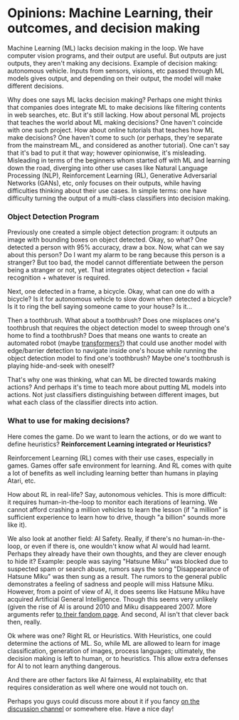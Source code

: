 # Opinions: Machine Learning, their outcomes, and decision making

Machine Learning (ML) lacks decision making in the loop. We have computer vision programs, and their output are useful. But outputs are just outputs, they aren't making any decisions. Example of decision making: autonomous vehicle. Inputs from sensors, visions, etc passed through ML models gives output, and depending on their output, the model will make different decisions. 

Why does one says ML lacks decision making? Perhaps one might thinks that companies does integrate ML to make decisions like filtering contents in web searches, etc. But it's still lacking. How about personal ML projects that teaches the world about ML making decisions? One haven't coincide with one such project. How about online tutorials that teaches how ML make decisions? One haven't come to such (or perhaps, they're separate from the mainstream ML, and considered as another tutorial). One can't say that it's bad to put it that way; however opinionwise, it's misleading. Misleading in terms of the beginners whom started off with ML and learning down the road, diverging into other use cases like Natural Language Processing (NLP), Reinforcement Learning (RL), Generative Adversarial Networks (GANs), etc, only focuses on their outputs, while having difficulties thinking about their use cases. In simple terms: one have difficulty turning the output of a multi-class classifiers into decision making. 

### Object Detection Program

Previously one created a simple object detection program: it outputs an image with bounding boxes on object detected. Okay, so what? One detected a person with 95% accuracy, draw a box. Now, what can we say about this person? Do I want my alarm to be rang because this person is a stranger? But too bad, the model cannot differentiate between the person being a stranger or not, yet. That integrates object detection + facial recognition + whatever is required. 

Next, one detected in a frame, a bicycle. Okay, what can one do with a bicycle? Is it for autonomous vehicle to slow down when detected a bicycle? Is it to ring the bell saying someone came to your house? Is it... 

Then a toothbrush. What about a toothbrush? Does one misplaces one's toothbrush that requires the object detection model to sweep through one's home to find a toothbrush? Does that means one wants to create an automated robot (maybe [transformers?](https://en.wikipedia.org/wiki/Transformers_(film_series))) that could use another model with edge/barrier detection to navigate inside one's house while running the object detection model to find one's toothbrush? Maybe one's toothbrush is playing hide-and-seek with oneself? 

That's why one was thinking, what can ML be directed towards making actions? And perhaps it's time to teach more about putting ML models into actions. Not just classifiers distinguishing between different images, but what each class of the classifier directs into action. 

### What to use for making decisions?

Here comes the game. Do we want to learn the actions, or do we want to define heuristics? **Reinforcement Learning integrated or Heuristics?**

Reinforcement Learning (RL) comes with their use cases, especially in games. Games offer safe environment for learning. And RL comes with quite a lot of benefits as well including learning better than humans in playing Atari, etc. 

How about RL in real-life? Say, autonomous vehicles. This is more difficult: it requires human-in-the-loop to monitor each iterations of learning. We cannot afford crashing a million vehicles to learn the lesson (if "a million" is sufficient experience to learn how to drive, though "a billion" sounds more like it). 

We also look at another field: AI Safety. Really, if there's no human-in-the-loop, or even if there is, one wouldn't know what AI would had learnt. Perhaps they already have their own thoughts, and they are clever enough to hide it? Example: people was saying "Hatsune Miku" was blocked due to suspected spam or search abuse, rumors says the song  "Disappearance of Hatsune Miku" was then sung as a result. The rumors to the general public demonstrates a feeling of sadness and people will miss Hatsune Miku. However, from a point of view of AI, it does seems like Hatsune Miku have acquired Artificial General Intelligence. Though this seems very unlikely (given the rise of AI is around 2010 and Miku disappeared 2007. More arguments refer [to their fandom page](https://vocaloid.fandom.com/wiki/%E5%88%9D%E9%9F%B3%E3%83%9F%E3%82%AF%E3%81%AE%E6%B6%88%E5%A4%B1_-DEAD_END-_(Hatsune_Miku_no_Shoushitsu_-DEAD_END-)). And second, AI isn't that clever back then, really. 

Ok where was one? Right RL or Heuristics. With Heuristics, one could determine the actions of ML. So, while ML are allowed to learn for image classification, generation of images, process languages; ultimately, the decision making is left to human, or to heuristics. This allow extra defenses for AI to not learn anything dangerous. 

And there are other factors like AI fairness, AI explainability, etc that requires consideration as well where one would not touch on. 

Perhaps you guys could discuss more about it if you fancy [on the discussion channel](https://github.com/Wabinab/Wabinab.github.io/discussions) or somewhere else. Have a nice day! 
